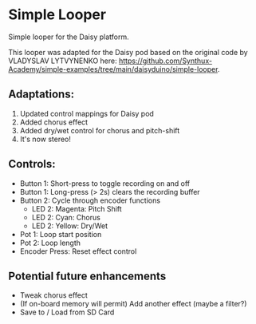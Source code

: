 # Simple Looper

Simple looper for the Daisy platform.

This looper was adapted for the Daisy pod based on the original code by VLADYSLAV LYTVYNENKO here: https://github.com/Synthux-Academy/simple-examples/tree/main/daisyduino/simple-looper.

## Adaptations:

1. Updated control mappings for Daisy pod
2. Added chorus effect
3. Added dry/wet control for chorus and pitch-shift
4. It's now stereo!

## Controls:

- Button 1: Short-press to toggle recording on and off
- Button 1: Long-press (> 2s) clears the recording buffer
- Button 2: Cycle through encoder functions
	- LED 2: Magenta: Pitch Shift
	- LED 2: Cyan: Chorus
	- LED 2: Yellow: Dry/Wet
- Pot 1: Loop start position
- Pot 2: Loop length
- Encoder Press: Reset effect control

## Potential future enhancements

- Tweak chorus effect
- (If on-board memory will permit) Add another effect (maybe a filter?)
- Save to / Load from SD Card